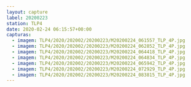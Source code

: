 ```yaml
---
layout: capture
label: 20200223
station: TLP4
date: 2020-02-24 06:15:57+00:00
capturas:
  - imagem: TLP4/2020/202002/20200223/M20200224_061557_TLP_4P.jpg
  - imagem: TLP4/2020/202002/20200223/M20200224_062852_TLP_4P.jpg
  - imagem: TLP4/2020/202002/20200223/M20200224_064418_TLP_4P.jpg
  - imagem: TLP4/2020/202002/20200223/M20200224_064834_TLP_4P.jpg
  - imagem: TLP4/2020/202002/20200223/M20200224_065942_TLP_4P.jpg
  - imagem: TLP4/2020/202002/20200223/M20200224_072929_TLP_4P.jpg
  - imagem: TLP4/2020/202002/20200223/M20200224_083815_TLP_4P.jpg
---
```

